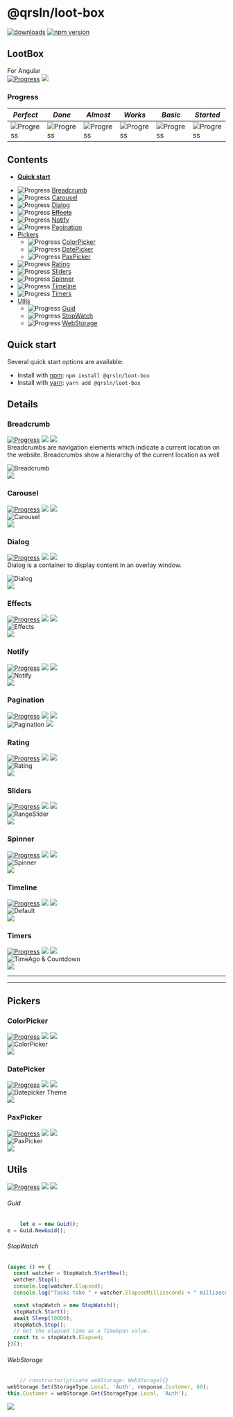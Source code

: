 # @qrsln/loot-box

[![downloads](https://img.shields.io/npm/dm/@qrsln/loot-box.svg)](https://npmcharts.com/compare/@qrsln/loot-box?minimal=true)
[![npm version](https://badge.fury.io/js/%40qrsln%2Floot-box.svg)](https://badge.fury.io/js/%40qrsln%2Floot-box)

## LootBox

For Angular  
[![Progress](https://img.shields.io/badge/Demo‌‌‌‌‌‌‌-blue)](https://krsln.github.io/NgLootBox/LootBox)
[![](https://img.shields.io/badge/Main-readme‌‌‌‌‌‌‌-white)](../readme.md)

### Progress

*Perfect* | *Done* | *Almost* | *Works* | *Basic* | *Started*
  --- | --- | --- | --- | --- | ---  
![Progress](https://img.shields.io/badge/✔✔✔✔✔‌‌‌‌‌‌‌-blue) | ![Progress](https://img.shields.io/badge/✔✔✔✔☐‌‌‌‌‌‌‌-blue) | ![Progress](https://img.shields.io/badge/✔✔✔☐☐‌‌‌‌‌‌‌-blue) | ![Progress](https://img.shields.io/badge/✔✔☐☐☐‌‌‌‌‌‌‌-blue) | ![Progress](https://img.shields.io/badge/✔☐☐☐☐‌‌‌‌‌‌‌-blue) | ![Progress](https://img.shields.io/badge/☐☐☐☐☐‌‌‌‌‌‌‌-blue)

## Contents

* [**Quick start**](#quick-start)

+ ![Progress](https://img.shields.io/badge/✔✔✔☐☐‌‌‌‌‌‌‌-blue) [Breadcrumb](#breadcrumb)
+ ![Progress](https://img.shields.io/badge/☐☐☐☐☐‌‌‌‌‌‌‌-blue) [Carousel](#carousel)
+ ![Progress](https://img.shields.io/badge/☐☐☐☐☐‌‌‌‌‌‌‌-blue) [Dialog](#dialog)
+ ![Progress](https://img.shields.io/badge/☐☐☐☐☐‌‌‌‌‌‌‌-blue) [~~Effects~~](#effects)
+ ![Progress](https://img.shields.io/badge/✔✔✔✔☐‌‌‌‌‌‌‌-blue) [Notify](#notify)
+ ![Progress](https://img.shields.io/badge/☐☐☐☐☐‌‌‌‌‌‌‌-blue) [Pagination](#pagination)
+ [Pickers](#pickers)
  - ![Progress](https://img.shields.io/badge/✔☐☐☐☐‌‌‌‌‌‌‌-blue) [ColorPicker](#colorpicker)
  - ![Progress](https://img.shields.io/badge/✔✔✔☐☐‌‌‌‌‌‌‌-blue) [DatePicker](#datepicker)
  - ![Progress](https://img.shields.io/badge/✔✔✔☐☐‌‌‌‌‌‌‌-blue) [PaxPicker](#paxpicker)
+ ![Progress](https://img.shields.io/badge/✔✔✔✔☐‌‌‌‌‌‌‌-blue) [Rating](#rating)
+ ![Progress](https://img.shields.io/badge/✔☐☐☐☐‌‌‌‌‌‌‌-blue) [Sliders](#sliders)
+ ![Progress](https://img.shields.io/badge/✔✔✔☐☐‌‌‌‌‌‌‌-blue) [Spinner](#spinner)
+ ![Progress](https://img.shields.io/badge/✔✔✔✔☐‌‌‌‌‌‌‌-blue) [Timeline](#timeline)
+ ![Progress](https://img.shields.io/badge/✔✔✔✔☐‌‌‌‌‌‌‌-blue) [Timers](#timers)
+ [Utils](#utils)
  - ![Progress](https://img.shields.io/badge/☐☐☐☐☐‌‌‌‌‌‌‌-blue) [Guid](#guid)
  - ![Progress](https://img.shields.io/badge/☐☐☐☐☐‌‌‌‌‌‌‌-blue) [StopWatch](#stopwatch)
  - ![Progress](https://img.shields.io/badge/☐☐☐☐☐‌‌‌‌‌‌‌-blue) [WebStorage](#webstorage)

## Quick start

Several quick start options are available:

- Install with [npm](https://www.npmjs.com/): `npm install @qrsln/loot-box`
- Install with [yarn](https://yarnpkg.com/): `yarn add @qrsln/loot-box`

## Details

### Breadcrumb

[![Progress](https://img.shields.io/badge/Demo-✔✔✔☐☐‌‌‌‌‌‌‌-blue)](https://krsln.github.io/NgLootBox/LootBox/Breadcrumb)
[![](https://img.shields.io/badge/readme‌‌‌‌‌‌‌-white)](Libs/Breadcrumb/readme.md)
[![](https://img.shields.io/badge/usage‌‌‌‌‌‌‌-orange)](Libs/Breadcrumb/usage.md)  
Breadcrumbs are navigation elements which indicate a current location on the website. Breadcrumbs show a hierarchy of
the current location as well

![](https://github.com/krsln/NgLootBox/raw/master/loot-box/Libs/Breadcrumb/Screenshots/Breadcrumb_2020-01-14.png "Breadcrumb")  
*[![](https://img.shields.io/badge/Top_⬆-blue)](#lootbox)*

### Carousel

[![Progress](https://img.shields.io/badge/Demo-☐☐☐☐☐‌‌‌‌‌‌‌-blue)](https://krsln.github.io/NgLootBox/LootBox/Carousel)
[![](https://img.shields.io/badge/readme‌‌‌‌‌‌‌-white)](Libs/Carousel/readme.md)
[![](https://img.shields.io/badge/usage‌‌‌‌‌‌‌-orange)](Libs/Carousel/usage.md)  
![](https://github.com/krsln/NgLootBox/raw/master/loot-box/Libs/Carousel/Screenshots/Carousel_2020-01-17.png "Carousel")  
*[![](https://img.shields.io/badge/Top_⬆-blue)](#lootbox)*

### Dialog

[![Progress](https://img.shields.io/badge/Demo-☐☐☐☐☐‌‌‌‌‌‌‌-blue)](https://krsln.github.io/NgLootBox/LootBox/Dialog)
[![](https://img.shields.io/badge/readme‌‌‌‌‌‌‌-white)](Libs/Dialog/readme.md)
[![](https://img.shields.io/badge/usage‌‌‌‌‌‌‌-orange)](Libs/Dialog/usage.md)  
Dialog is a container to display content in an overlay window.

![](https://github.com/krsln/NgLootBox/raw/master/loot-box/Libs/Dialog/Screenshots/Dialog_2020-02-05.png "Dialog")  
*[![](https://img.shields.io/badge/Top_⬆-blue)](#lootbox)*

### Effects

[![Progress](https://img.shields.io/badge/Demo-☐☐☐☐☐‌‌‌‌‌‌‌-blue)](https://krsln.github.io/NgLootBox/LootBox/Effects)
[![](https://img.shields.io/badge/readme‌‌‌‌‌‌‌-white)](Libs/Effects/readme.md)
[![](https://img.shields.io/badge/usage‌‌‌‌‌‌‌-orange)](Libs/Effects/usage.md)  
![](https://github.com/krsln/NgLootBox/raw/master/loot-box/Libs/Effects/Screenshots/Effects.png "Effects")  
*[![](https://img.shields.io/badge/Top_⬆-blue)](#lootbox)*

### Notify

[![Progress](https://img.shields.io/badge/Demo-✔✔✔✔☐‌‌‌‌‌‌‌-blue)](https://krsln.github.io/NgLootBox/LootBox/Notify)
[![](https://img.shields.io/badge/readme‌‌‌‌‌‌‌-white)](Libs/Notify/readme.md)
[![](https://img.shields.io/badge/usage‌‌‌‌‌‌‌-orange)](Libs/Notify/usage.md)  
![](https://github.com/krsln/NgLootBox/raw/master/loot-box/Libs/Notify/Screenshots/Notify.png "Notify")  
*[![](https://img.shields.io/badge/Top_⬆-blue)](#lootbox)*

### Pagination

[![Progress](https://img.shields.io/badge/Demo-☐☐☐☐☐‌‌‌‌‌‌‌-blue)](https://krsln.github.io/NgLootBox/LootBox/Pagination)
[![](https://img.shields.io/badge/readme‌‌‌‌‌‌‌-white)](Libs/Pagination/readme.md)
[![](https://img.shields.io/badge/usage‌‌‌‌‌‌‌-orange)](Libs/Pagination/usage.md)  
![](https://github.com/krsln/NgLootBox/raw/master/loot-box/Libs/Pagination/Screenshots/Pagination_2020-01-27.png "Pagination")
*[![](https://img.shields.io/badge/Top_⬆-blue)](#lootbox)*

### Rating

[![Progress](https://img.shields.io/badge/Demo-✔✔✔✔☐‌‌‌‌‌‌‌-blue)](https://krsln.github.io/NgLootBox/LootBox/Rating)
[![](https://img.shields.io/badge/readme‌‌‌‌‌‌‌-white)](Libs/Rating/readme.md)
[![](https://img.shields.io/badge/usage‌‌‌‌‌‌‌-orange)](Libs/Rating/usage.md)  
![](https://github.com/krsln/NgLootBox/raw/master/loot-box/Libs/Rating/Screenshots/Rating.png "Rating")  
*[![](https://img.shields.io/badge/Top_⬆-blue)](#lootbox)*

### Sliders

[![Progress](https://img.shields.io/badge/Demo-✔☐☐☐☐‌‌‌‌‌‌‌-blue)](https://krsln.github.io/NgLootBox/LootBox/Slider)
[![](https://img.shields.io/badge/readme‌‌‌‌‌‌‌-white)](Libs/Sliders/readme.md)
[![](https://img.shields.io/badge/usage‌‌‌‌‌‌‌-orange)](Libs/Sliders/usage.md)  
![](https://github.com/krsln/NgLootBox/raw/master/loot-box/Libs/Sliders/Screenshots/RangeSlider.png "RangeSlider")  
*[![](https://img.shields.io/badge/Top_⬆-blue)](#lootbox)*

### Spinner

[![Progress](https://img.shields.io/badge/Demo-✔✔✔☐☐‌‌‌‌‌‌‌-blue)](https://krsln.github.io/NgLootBox/LootBox/Spinner)
[![](https://img.shields.io/badge/readme‌‌‌‌‌‌‌-white)](Libs/Spinner/readme.md)
[![](https://img.shields.io/badge/usage‌‌‌‌‌‌‌-orange)](Libs/Spinner/usage.md)  
![](https://github.com/krsln/NgLootBox/raw/master/loot-box/Libs/Spinner/Screenshots/Spinner_2020-01-23.png "Spinner")  
*[![](https://img.shields.io/badge/Top_⬆-blue)](#lootbox)*

### Timeline

[![Progress](https://img.shields.io/badge/Demo-✔✔✔✔☐‌‌‌‌‌‌‌-blue)](https://krsln.github.io/NgLootBox/LootBox/Timeline)
[![](https://img.shields.io/badge/readme‌‌‌‌‌‌‌-white)](Libs/Timeline/readme.md)
[![](https://img.shields.io/badge/usage‌‌‌‌‌‌‌-orange)](Libs/Timeline/usage.md)  
![](https://github.com/krsln/NgLootBox/raw/master/loot-box/Libs/Timeline/Screenshots/Timeline_Default_2020-01-10.png "Default")  
*[![](https://img.shields.io/badge/Top_⬆-blue)](#lootbox)*

### Timers

[![Progress](https://img.shields.io/badge/Demo-✔✔✔✔☐‌‌‌‌‌‌‌-blue)](https://krsln.github.io/NgLootBox/LootBox/Timers)
[![](https://img.shields.io/badge/readme‌‌‌‌‌‌‌-white)](Libs/Timers/readme.md)
[![](https://img.shields.io/badge/usage‌‌‌‌‌‌‌-orange)](Libs/Timers/usage.md)  
![](https://github.com/krsln/NgLootBox/raw/master/loot-box/Libs/Timers/Screenshots/Timer.png "TimeAgo & Countdown")  
*[![](https://img.shields.io/badge/Top_⬆-blue)](#lootbox)*

***
***

## Pickers

### ColorPicker

[![Progress](https://img.shields.io/badge/Demo-✔☐☐☐☐‌‌‌‌‌‌‌-blue)](https://krsln.github.io/NgLootBox/LootBox/Pickers)
[![](https://img.shields.io/badge/readme‌‌‌‌‌‌‌-white)](Libs/ColorPicker/readme.md)
[![](https://img.shields.io/badge/usage‌‌‌‌‌‌‌-orange)](Libs/ColorPicker/usage.md)  
![](https://github.com/krsln/NgLootBox/raw/master/loot-box/Libs/ColorPicker/Screenshots/ColorPicker.png "ColorPicker")  
*[![](https://img.shields.io/badge/Top_⬆-blue)](#lootbox)*

### DatePicker

[![Progress](https://img.shields.io/badge/Demo-✔✔✔☐☐‌‌‌‌‌‌‌-blue)](https://krsln.github.io/NgLootBox/LootBox/Pickers)
[![](https://img.shields.io/badge/readme‌‌‌‌‌‌‌-white)](Libs/DatePicker/readme.md)
[![](https://img.shields.io/badge/usage‌‌‌‌‌‌‌-orange)](Libs/DatePicker/usage.md)  
![](https://github.com/krsln/NgLootBox/raw/master/loot-box/Libs/DatePicker/Screenshots/Datepicker_Colors.png "Datepicker Theme")  
*[![](https://img.shields.io/badge/Top_⬆-blue)](#lootbox)*

### PaxPicker

[![Progress](https://img.shields.io/badge/Demo-✔✔✔☐☐‌‌‌‌‌‌‌-blue)](https://krsln.github.io/NgLootBox/LootBox/Pickers)
[![](https://img.shields.io/badge/readme‌‌‌‌‌‌‌-white)](Libs/PaxPicker/readme.md)
[![](https://img.shields.io/badge/usage‌‌‌‌‌‌‌-orange)](Libs/PaxPicker/usage.md)  
![](https://github.com/krsln/NgLootBox/raw/master/loot-box/Libs/PaxPicker/Screenshots/PaxPicker.png "PaxPicker")  
*[![](https://img.shields.io/badge/Top_⬆-blue)](#lootbox)*

## Utils

[![Progress](https://img.shields.io/badge/Demo-☐☐☐☐☐‌‌‌‌‌‌‌-blue)](https://krsln.github.io/NgLootBox/Utils)
[![](https://img.shields.io/badge/readme‌‌‌‌‌‌‌-white)](Utils/readme.md)
[![](https://img.shields.io/badge/usage‌‌‌‌‌‌‌-orange)](Utils/usage.md)

###### Guid

```typescript
    let e = new Guid();
e = Guid.NewGuid(); 
```

###### StopWatch

```typescript
(async () => {
  const watcher = StopWatch.StartNew();
  watcher.Stop();
  console.log(watcher.Elapsed);
  console.log("Tasks take " + watcher.ElapsedMilliseconds + " milliseconds");

  const stopWatch = new StopWatch();
  stopWatch.Start();
  await Sleep(10000);
  stopWatch.Stop();
  // Get the elapsed time as a TimeSpan value.
  const ts = stopWatch.Elapsed;
})();
```

###### WebStorage

```typescript
    // constructor(private webStorage: WebStorage){}
webStorage.Set(StorageType.Local, 'Auth', response.Customer, 60);
this.Customer = webStorage.Get(StorageType.Local, 'Auth');
```

*[![](https://img.shields.io/badge/Top_⬆-blue)](#lootbox)*
